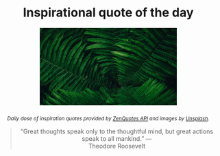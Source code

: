 
<div align="center">

# Inspirational quote of the day

<img src="./data/photo.jpeg" alt="Beautiful nature photo" width="320" height="180">

<sub><i>Daily dose of inspiration quotes provided by [ZenQuotes API](https://zenquotes.io/) and images by [Unsplash](https://unsplash.com/).</i></sub>


<blockquote>&ldquo;Great thoughts speak only to the thoughtful mind, but great actions speak to all mankind.&rdquo; &mdash; <footer>Theodore Roosevelt</footer></blockquote>

</div>
